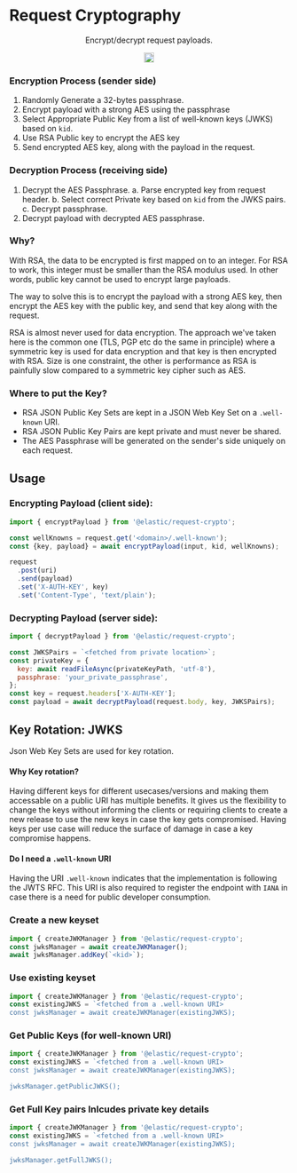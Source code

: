 # Request Cryptography

<p align="center">
  Encrypt/decrypt request payloads.
</p>

<p align="center">
  <a href="https://badge.fury.io/js/%40elastic%2Frequest-crypto"><img src="https://badge.fury.io/js/%40elastic%2Frequest-crypto.svg" alt="npm version" height="18"></a>
</p>


### Encryption Process (sender side)

1. Randomly Generate a 32-bytes passphrase.
2. Encrypt payload with a strong AES using the passphrase
3. Select Appropriate Public Key from a list of well-known keys (JWKS) based on `kid`.
4. Use RSA Public key to encrypt the AES key
3. Send encrypted AES key, along with the payload in the request.

### Decryption Process (receiving side)

1. Decrypt the AES Passphrase.
  a. Parse encrypted key from request header.
  b. Select correct Private key based on `kid` from the JWKS pairs.
  c. Decrypt passphrase.
2. Decrypt payload with decrypted AES passphrase.

### Why?

With RSA, the data to be encrypted is first mapped on to an integer. For
RSA to work, this integer must be smaller than the RSA modulus used. In other words,
public key cannot be used to encrypt large payloads.

The way to solve this is to encrypt the payload with a strong AES key, then encrypt the
AES key with the public key, and send that key along with the request.

RSA is almost never used for data encryption. The approach we've taken here is the common one (TLS, PGP etc do the same in principle) where a symmetric key is used for data encryption and that key is then encrypted with RSA. Size is one constraint, the other is performance as RSA is painfully slow compared to a symmetric key cipher such as AES.

### Where to put the Key?
- RSA JSON Public Key Sets are kept in a JSON Web Key Set on a `.well-known` URI.
- RSA JSON Public Key Pairs are kept private and must never be shared.
- The AES Passphrase will be generated on the sender's side uniquely on each request.


## Usage

### Encrypting Payload (client side):

```js
import { encryptPayload } from '@elastic/request-crypto';

const wellKnowns = request.get('<domain>/.well-known');
const {key, payload} = await encryptPayload(input, kid, wellKnowns);

request
  .post(uri)
  .send(payload)
  .set('X-AUTH-KEY', key)
  .set('Content-Type', 'text/plain');
```

### Decrypting Payload (server side):

```js
import { decryptPayload } from '@elastic/request-crypto';

const JWKSPairs = `<fetched from private location>`;
const privateKey = {
  key: await readFileAsync(privateKeyPath, 'utf-8'),
  passphrase: 'your_private_passphrase',
};
const key = request.headers['X-AUTH-KEY'];
const payload = await decryptPayload(request.body, key, JWKSPairs);
```


## Key Rotation: JWKS

Json Web Key Sets are used for key rotation.

#### Why Key rotation?

Having different keys for different usecases/versions and making them accessable on a public URI has multiple benefits. It gives us the flexibility to change the keys without informing the clients or requiring clients to create a new release to use the new keys in case the key gets compromised. Having keys per use case will reduce the surface of damage in case a key compromise happens.

#### Do I need a `.well-known` URI

Having the URI `.well-known` indicates that the implementation is following the JWTS RFC. This URI is also required to register the endpoint with `IANA` in case there is a need for public developer consumption.

### Create a new keyset

```js
import { createJWKManager } from '@elastic/request-crypto';
const jwksManager = await createJWKManager();
await jwksManager.addKey(`<kid>`);
```

### Use existing keyset

```js
import { createJWKManager } from '@elastic/request-crypto';
const existingJWKS = `<fetched from a .well-known URI>
const jwksManager = await createJWKManager(existingJWKS);
```

### Get Public Keys (for well-known URI)

```js
import { createJWKManager } from '@elastic/request-crypto';
const existingJWKS = `<fetched from a .well-known URI>
const jwksManager = await createJWKManager(existingJWKS);

jwksManager.getPublicJWKS();
```

### Get Full Key pairs Inlcudes private key details

```js
import { createJWKManager } from '@elastic/request-crypto';
const existingJWKS = `<fetched from a .well-known URI>
const jwksManager = await createJWKManager(existingJWKS);

jwksManager.getFullJWKS();
```
